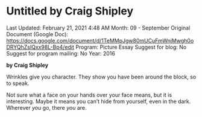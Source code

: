 # Untitled by Craig Shipley

Last Updated: February 21, 2021 4:48 AM
Month: 09 - September
Original Document (Google Doc): https://docs.google.com/document/d/1TeMMpJgw80mUCuFmWnjMwgh0oDRYQhZsIQxx98L-Bp4/edit
Program: Picture Essay
Suggest for blog: No
Suggest for program mailing: No
Year: 2016

**by Craig Shipley**

Wrinkles give you character. They show you have been around the block, so to speak.

Not sure what a face on your hands over your face means, but it is interesting. Maybe it means you can’t hide from yourself, even in the dark. Wherever *you* go, there *you* are.